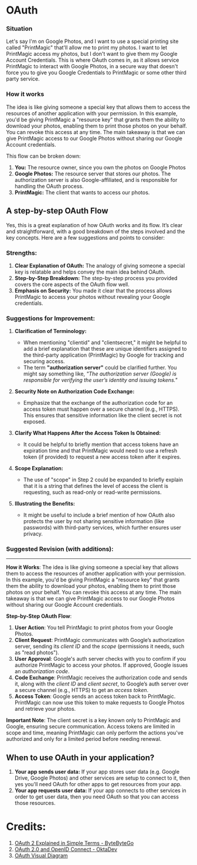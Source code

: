 # OAuth

### Situation
Let's say I'm on Google Photos, and I want to use a special printing site called "PrintMagic" that'll allow me to print my photos. I want to let PrintMagic access my photos, but I don't want to give them my Google Account Credentials. This is where OAuth comes in, as it allows service PrintMagic to interact with Google Photos, in a secure way that doesn't force you to give you Google Credentials to PrintMagic or some other third party service.

### How it works
The idea is like giving someone a special key that allows them to access the resources of another application with your permission. In this example, you'd be giving PrintMagic a "resource key" that grants them the ability to download your photos, enabling them to print those photos on your behalf. You can revoke this access at any time. The main takeaway is that we can give PrintMagic access to our Google Photos without sharing our Google Account credentials.

This flow can be broken down:
1. **You:** The resource owner, since you own the photos on Google Photos
2. **Google Photos:** The resource server that stores our photos. The authorization server is also Google-affiliated, and is responsible for handling the OAuth process.
3. **PrintMagic:** The client that wants to access our photos.

## A step-by-step OAuth Flow
Yes, this is a great explanation of how OAuth works and its flow. It’s clear and straightforward, with a good breakdown of the steps involved and the key concepts. Here are a few suggestions and points to consider:

### Strengths:
1. **Clear Explanation of OAuth:** The analogy of giving someone a special key is relatable and helps convey the main idea behind OAuth.
2. **Step-by-Step Breakdown:** The step-by-step process you provided covers the core aspects of the OAuth flow well.
3. **Emphasis on Security:** You made it clear that the process allows PrintMagic to access your photos without revealing your Google credentials.

### Suggestions for Improvement:
1. **Clarification of Terminology:**
   - When mentioning "clientid" and "clientsecret," it might be helpful to add a brief explanation that these are unique identifiers assigned to the third-party application (PrintMagic) by Google for tracking and securing access.
   - The term **"authorization server"** could be clarified further. You might say something like, *"The authorization server (Google) is responsible for verifying the user’s identity and issuing tokens."*

2. **Security Note on Authorization Code Exchange:**
   - Emphasize that the exchange of the authorization code for an access token must happen over a secure channel (e.g., HTTPS). This ensures that sensitive information like the client secret is not exposed.

3. **Clarify What Happens After the Access Token Is Obtained:**
   - It could be helpful to briefly mention that access tokens have an expiration time and that PrintMagic would need to use a refresh token (if provided) to request a new access token after it expires.

4. **Scope Explanation:**
   - The use of "scope" in Step 2 could be expanded to briefly explain that it is a string that defines the level of access the client is requesting, such as read-only or read-write permissions.

5. **Illustrating the Benefits:**
   - It might be useful to include a brief mention of how OAuth also protects the user by not sharing sensitive information (like passwords) with third-party services, which further ensures user privacy.

### Suggested Revision (with additions):
---
**How it Works**:
The idea is like giving someone a special key that allows them to access the resources of another application with your permission. In this example, you'd be giving PrintMagic a "resource key" that grants them the ability to download your photos, enabling them to print those photos on your behalf. You can revoke this access at any time. The main takeaway is that we can give PrintMagic access to our Google Photos without sharing our Google Account credentials.

**Step-by-Step OAuth Flow**:
1. **User Action**: You tell PrintMagic to print photos from your Google Photos.
2. **Client Request**: PrintMagic communicates with Google’s authorization server, sending its *client ID* and the *scope* (permissions it needs, such as "read photos").
3. **User Approval**: Google's auth server checks with you to confirm if you authorize PrintMagic to access your photos. If approved, Google issues an *authorization code*.
4. **Code Exchange**: PrintMagic receives the authorization code and sends it, along with the *client ID* and *client secret*, to Google’s auth server over a secure channel (e.g., HTTPS) to get an *access token*.
5. **Access Token**: Google sends an access token back to PrintMagic. PrintMagic can now use this token to make requests to Google Photos and retrieve your photos.

**Important Note**: The client secret is a key known only to PrintMagic and Google, ensuring secure communication. Access tokens are limited in scope and time, meaning PrintMagic can only perform the actions you've authorized and only for a limited period before needing renewal.


## When to use OAuth in your application?
1. **Your app sends user data:** If your app stores user data (e.g. Google Drive, Google Photos) and other services are setup to connect to it, then yes you'll need OAuth for other apps to get resources from your app.
2. **Your app requests user data:** If your app connects to other services in order to get user data, then you need OAuth so that you can access those resources.

# Credits:
1. [OAuth 2 Explained in Simple Terms - ByteByteGo](https://www.youtube.com/watch?v=ZV5yTm4pT8g)
2. [OAuth 2.0 and OpenID Connect - OktaDev](https://www.youtube.com/watch?v=996OiexHze0)
3. [OAuth Visual Diagram](https://roadmap.sh/guides/oauth.png)
